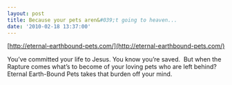 ```yaml
---
layout: post
title: Because your pets aren&#039;t going to heaven...
date: '2010-02-18 13:37:00'
---
```


[http://eternal-earthbound-pets.com/](http://eternal-earthbound-pets.com/)

You’ve committed your life to Jesus. You know you’re saved. &nbsp;But when the Rapture comes what’s to become of your loving pets who are left behind? &nbsp; Eternal Earth-Bound Pets takes that burden off your mind.

<!--kg-card-end: markdown-->
